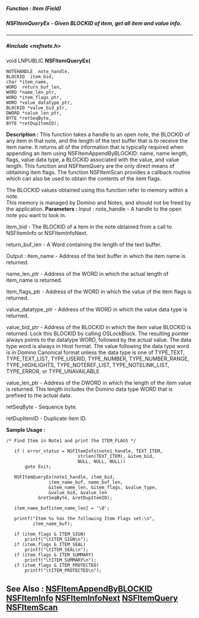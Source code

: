 ##### Function : Item (Field)
##### NSFItemQueryEx - Given BLOCKID of item, get all item and value info.
---
##### #include <nsfnote.h>
void LNPUBLIC **NSFItemQueryEx(**

	NOTEHANDLE  note_handle,
	BLOCKID  item_bid,
	char *item_name,
	WORD  return_buf_len,
	WORD *name_len_ptr,
	WORD *item_flags_ptr,
	WORD *value_datatype_ptr,
	BLOCKID *value_bid_ptr,
	DWORD *value_len_ptr,
	BYTE *retSeqByte,
	BYTE *retDupItemID);
**Description :**
This function takes a handle to an open note, the BLOCKID of any item in that 
note, and the length of the text buffer that is to receive the item name.  It 
returns all of the information that is typically required when appending an 
item using NSFItemAppendByBLOCKID: name, name length, flags, value data type, a 
BLOCKID associated with the value, and value length.  This function and 
NSFItemQuery are the only direct means of obtaining item flags.  The function 
NSFItemScan provides a callback routine which can also be used to obtain the 
contents of the item flags.

The BLOCKID values obtained using this function refer to memory within a note.  
This memory is managed by Domino and Notes, and should not be freed by the 
application.
**Parameters :**
Input :
note_handle  -  A handle to the open note you want to look in.

item_bid  -  The BLOCKID of a item in the note obtained from a call to  NSFItemInfo or NSFItemInfoNext.

return_buf_len  -  A Word containing the length of the text buffer.

Output :
item_name  -  Address of the text buffer in which the item name is returned.

name_len_ptr  -  Address of the WORD in which the actual length of item_name is returned.

item_flags_ptr  -  Address of the WORD in which the value of the item flags is returned.  

value_datatype_ptr  -  Address of the WORD in which the value data type is returned.

value_bid_ptr  -  Address of the BLOCKID in which the item value BLOCKID is returned.  Lock this BLOCKID by calling OSLockBlock. The resulting pointer always points to the datatype WORD, followed by the actual value. The data type word is always in Host format.  The value following the data type  word is in Domino Canonical format unless the data type is one of TYPE_TEXT,  TYPE_TEXT_LIST,   TYPE_USERID, TYPE_NUMBER, TYPE_NUMBER_RANGE,
TYPE_HIGHLIGHTS, TYPE_NOTEREF_LIST, TYPE_NOTELINK_LIST, TYPE_ERROR, or TYPE_UNAVAILABLE

value_len_ptr  -  Address of the DWORD in which the length of the item value is returned.  This length includes the Domino data type WORD that is prefixed to the actual data.

retSeqByte  -  Sequence byte.

retDupItemID  -  Duplicate item ID.

**Sample Usage :**
```
/* Find Item in Note1 and print the ITEM_FLAGS */

   if ( error_status = NSFItemInfo(note1_handle, TEXT_ITEM,
                           strlen(TEXT_ITEM), &item_bid,
                           NULL, NULL, NULL))
       goto Exit;

   NSFItemQueryEx(note1_handle, item_bid,
                item_name_buf, name_buf_len,
                &item_name_len, &item_flags, &value_type,
                &value_bid, &value_len
	        &retSeqByte, &retDupItemID);

   item_name_buf[item_name_len] = '\0';

   printf("Item %s has the following Item Flags set:\n",
          item_name_buf);

   if (item_flags & ITEM_SIGN)
       printf("\tITEM_SIGN\n");
   if (item_flags & ITEM_SEAL)
       printf("\tITEM_SEAL\n");
   if (item_flags & ITEM_SUMMARY)
       printf("\tITEM_SUMMARY\n");
   if (item_flags & ITEM_PROTECTED)
       printf("\tITEM_PROTECTED\n");
```
**See Also :**
[NSFItemAppendByBLOCKID](D:/md_files/NSFItemAppendByBLOCKID.md)
[NSFItemInfo](D:/md_files/NSFItemInfo.md)
[NSFItemInfoNext](D:/md_files/NSFItemInfoNext.md)
[NSFItemQuery](D:/md_files/NSFItemQuery.md)
[NSFItemScan](D:/md_files/NSFItemScan.md)
---
